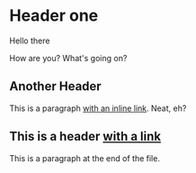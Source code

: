 # Header one

Hello there

How are you?
What's going on?

## Another Header

This is a paragraph [with an inline link](http://google.com). Neat, eh?

## This is a header [with a link](http://yahoo.com)

This is a paragraph at the end of the file.
